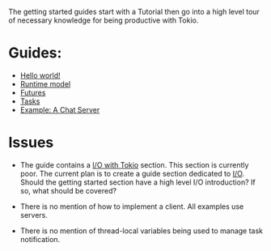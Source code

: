 The getting started guides start with a Tutorial then go into a high
level tour of necessary knowledge for being productive with Tokio.

# Guides:

* [Hello world!](https://tokio.rs/docs/getting-started/hello-world/)
* [Runtime model](https://tokio.rs/docs/getting-started/runtime-model/)
* [Futures](https://tokio.rs/docs/getting-started/futures/)
* [Tasks](https://tokio.rs/docs/getting-started/tasks/)
* [Example: A Chat Server](https://tokio.rs/docs/getting-started/chat/)

# Issues

* The guide contains a [I/O with
  Tokio](https://tokio.rs/docs/getting-started/io/) section. This
  section is currently poor. The current plan is to create a guide
  section dedicated to [I/O](#4). Should the getting started section
  have a high level I/O introduction? If so, what should be covered?

* There is no mention of how to implement a client. All examples use
  servers.

* There is no mention of thread-local variables being used to manage task notification.
